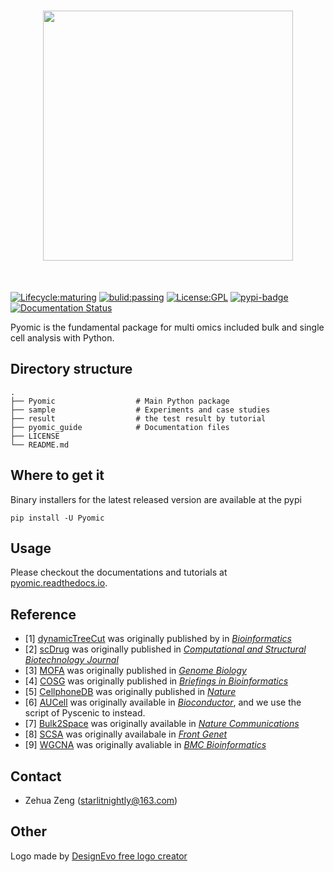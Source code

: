 <h1 align="center">
<img src="https://raw.githubusercontent.com/Starlitnightly/Pyomic/master/README.assets/logo.svg" width="400">
</h1><br>

[![Lifecycle:maturing](https://img.shields.io/badge/lifecycle-maturing-blue.svg)](https://www.tidyverse.org/lifecycle/#maturing) [![bulid:passing](https://img.shields.io/appveyor/build/gruntjs/grunt)](https://img.shields.io/appveyor/build/gruntjs/grunt) [![License:GPL](https://img.shields.io/badge/license-GNU-blue)](https://img.shields.io/apm/l/vim-mode) [![pypi-badge](https://img.shields.io/pypi/v/Pyomic)](https://pypi.org/project/Pyomic) [![Documentation Status](https://readthedocs.org/projects/pyomic/badge/?version=latest)](https://pyomic.readthedocs.io/en/latest/?badge=latest) 

Pyomic is the fundamental package for multi omics included bulk and single cell analysis with Python.

## Directory structure

````shell
.
├── Pyomic                  # Main Python package
├── sample                  # Experiments and case studies
├── result                  # the test result by tutorial
├── pyomic_guide            # Documentation files
├── LICENSE
└── README.md
````

## Where to get it

Binary installers for the latest released version are available at the pypi

```shell
pip install -U Pyomic
```

## Usage

Please checkout the documentations and tutorials at [pyomic.readthedocs.io](https://pyomic.readthedocs.io/en/latest/index.html).

## Reference

- [1] [dynamicTreeCut](https://github.com/kylessmith/dynamicTreeCut) was originally published by in [*Bioinformatics*](https://academic.oup.com/bioinformatics/article/24/5/719/200751) 
- [2] [scDrug](https://github.com/ailabstw/scDrug) was originally published in [*Computational and Structural Biotechnology Journal*](https://www.sciencedirect.com/science/article/pii/S2001037022005505)
- [3] [MOFA](https://github.com/bioFAM/mofapy2) was originally published in [*Genome Biology*](https://genomebiology.biomedcentral.com/articles/10.1186/s13059-020-02015-1)
- [4] [COSG](https://github.com/genecell/COSG) was originally published in [*Briefings in Bioinformatics*](https://academic.oup.com/bib/advance-article-abstract/doi/10.1093/bib/bbab579/6511197?redirectedFrom=fulltext)
- [5] [CellphoneDB](https://github.com/ventolab/CellphoneDB) was originally published in [*Nature*](https://www.nature.com/articles/s41586-018-0698-6)
- [6] [AUCell](https://github.com/aertslab/AUCell) was originally available in [*Bioconductor*](https://bioconductor.org/packages/AUCell), and we use the script of Pyscenic to instead.
- [7] [Bulk2Space](https://github.com/ZJUFanLab/bulk2space) was originally available in [*Nature Communications*](https://www.nature.com/articles/s41467-022-34271-z)
- [8] [SCSA](https://github.com/bioinfo-ibms-pumc/SCSA) was originally availabale in [*Front Genet*](https://doi.org/10.3389/fgene.2020.00490)
- [9] [WGCNA](http://www.genetics.ucla.edu/labs/horvath/CoexpressionNetwork/Rpackages/WGCNA) was originally avaliable in [*BMC Bioinformatics*](https://bmcbioinformatics.biomedcentral.com/articles/10.1186/1471-2105-9-559)

## Contact

- Zehua Zeng ([starlitnightly@163.com](mailto:starlitnightly@163.com))

## Other

<div>Logo made by <a href="https://www.designevo.com/" title="Free Online Logo Maker">DesignEvo free logo creator</a></div>

